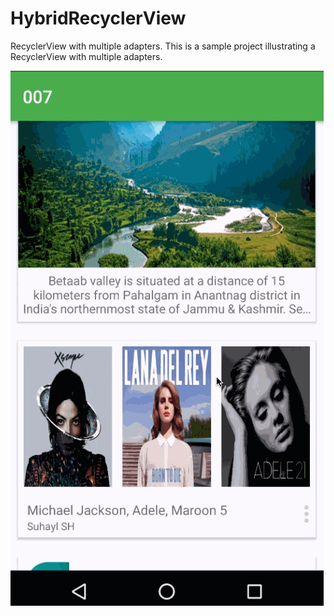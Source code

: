 # HybridRecyclerView
RecyclerView with multiple adapters.
This is a sample project illustrating a RecyclerView with multiple adapters.

![Walkthrough](GIF/HybridRecyclerView.gif)
